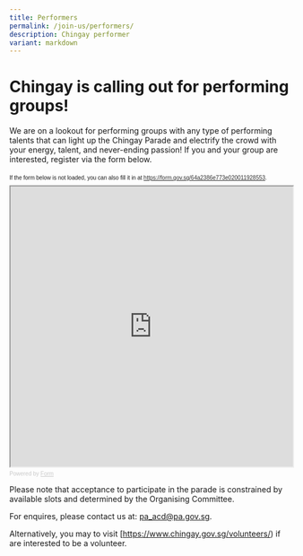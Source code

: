 ```yaml
---
title: Performers
permalink: /join-us/performers/
description: Chingay performer
variant: markdown
---
```

# **Chingay is calling out for performing groups!**

We are on a lookout for performing groups with any type of performing talents that can light up the Chingay Parade and electrify the crowd with your energy, talent, and never-ending passion! If you and your group are interested, register via the form below.


<div style="font-family: Sans-Serif;
    font-size: 10px;
    color: #000;
    opacity: 0.9;
    padding-top: 5px;
    padding-bottom: 8px;">
  If the form below is not loaded, you can also fill it in at
  <a href="https://form.gov.sg/64a2386e773e020011928553">https://form.gov.sg/64a2386e773e020011928553</a>.
</div>



<iframe title="myFrame" style="width: 100%; height: 500px" src="https://form.gov.sg/64a2386e773e020011928553" id="iframe">frame body</iframe>

<div style="font-family: Sans-Serif;
    font-size: 10px;
    color: #999;
    opacity: 0.5;
    padding-top: 5px;">
  Powered by <a style="color: #999" href="https://form.gov.sg">Form</a>
</div>

Please note that acceptance to participate in the parade is constrained by available slots and determined by the Organising Committee. 

For enquires, please contact us at:
[pa_acd@pa.gov.sg](mailto:pa_acd@pa.gov.sg).

Alternatively, you may to visit [https://www.chingay.gov.sg/volunteers/) if are interested to be a volunteer.